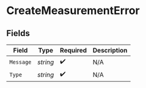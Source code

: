 # CreateMeasurementError


## Fields

| Field              | Type               | Required           | Description        |
| ------------------ | ------------------ | ------------------ | ------------------ |
| `Message`          | *string*           | :heavy_check_mark: | N/A                |
| `Type`             | *string*           | :heavy_check_mark: | N/A                |